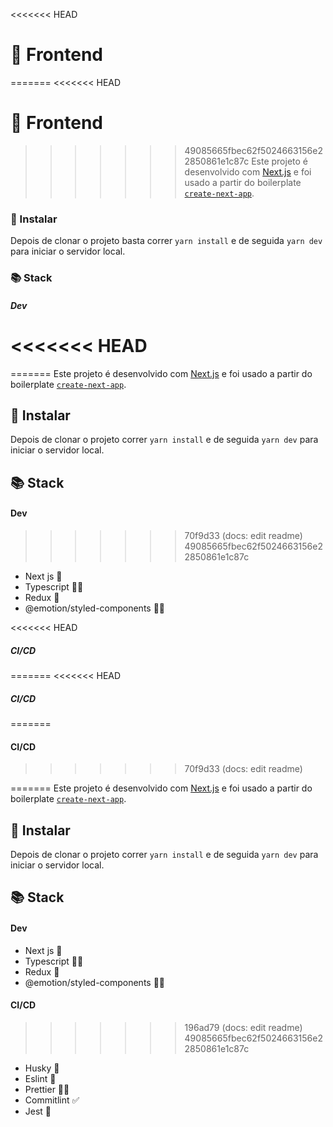 <<<<<<< HEAD

# 🎨 Frontend

=======
<<<<<<< HEAD

# 🎨 Frontend

> > > > > > > 49085665fbec62f5024663156e22850861e1c87c
> > > > > > > Este projeto é desenvolvido com [Next.js](https://nextjs.org/) e foi usado a partir do boilerplate [`create-next-app`](https://github.com/vercel/next.js/tree/canary/packages/create-next-app).

### 🚀 Instalar

Depois de clonar o projeto basta correr `yarn install` e de seguida `yarn dev` para iniciar o servidor local.

### 📚 Stack

##### Dev

# <<<<<<< HEAD

=======
Este projeto é desenvolvido com [Next.js](https://nextjs.org/) e foi usado a partir do boilerplate [`create-next-app`](https://github.com/vercel/next.js/tree/canary/packages/create-next-app).

## 🚀 Instalar

Depois de clonar o projeto correr `yarn install` e de seguida `yarn dev` para iniciar o servidor local.

## 📚 Stack

#### Dev

> > > > > > > 70f9d33 (docs: edit readme)
> > > > > > > 49085665fbec62f5024663156e22850861e1c87c

-   Next js 🧠
-   Typescript 💪🏼
-   Redux 🔮
-   @emotion/styled-components 💅🏼

<<<<<<< HEAD

##### CI/CD

=======
<<<<<<< HEAD

##### CI/CD

=======

#### CI/CD

> > > > > > > 70f9d33 (docs: edit readme)

=======
Este projeto é desenvolvido com [Next.js](https://nextjs.org/) e foi usado a partir do boilerplate [`create-next-app`](https://github.com/vercel/next.js/tree/canary/packages/create-next-app).

## 🚀 Instalar

Depois de clonar o projeto correr `yarn install` e de seguida `yarn dev` para iniciar o servidor local.

## 📚 Stack

#### Dev

-   Next js 🧠
-   Typescript 💪🏼
-   Redux 🔮
-   @emotion/styled-components 💅🏼

#### CI/CD

> > > > > > > 196ad79 (docs: edit readme)
> > > > > > > 49085665fbec62f5024663156e22850861e1c87c

-   Husky 🐶
-   Eslint 📏
-   Prettier 💁‍♀️
-   Commitlint ✅
-   Jest 🔮
